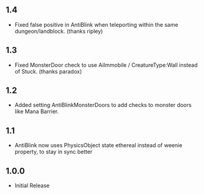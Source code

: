## 1.4
- Fixed false positive in AntiBlink when teleporting within the same dungeon/landblock. (thanks ripley)

## 1.3
- Fixed MonsterDoor check to use AiImmobile / CreatureType:Wall instead of Stuck. (thanks paradox)

## 1.2
- Added setting AntiBlinkMonsterDoors to add checks to monster doors like Mana Barrier.

## 1.1
- AntiBlink now uses PhysicsObject state ethereal instead of weenie property, to stay in sync better

## 1.0.0
- Initial Release
